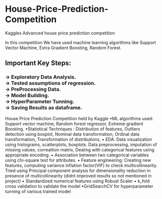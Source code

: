 # House-Price-Prediction-Competition
Kaggles Advanced house price prediction competition

In this competition We have used machine learning algorithms like Support Vector Machine,  Extra Gradient Boosting, Random Forest.

<h2>Important Key Steps:</h2>

<h3> -> Exploratory Data Analysis.<br>
-> Tested assumptions of regression.<br>
-> PreProcessing Data.<br>
-> Model Building.<br>
-> HyperParameter Tunning.<br>
-> Saving Results as dataframe. <br></h3>


House Price Prediction Competition held by Kaggle
•ML algorithms used: Support vector machine, Random forest regressor, Extreme gradient Boosting.
•Statistical Techniques : Distribution of features, Outliers detection using boxplot, Nominal data transformation, Ordinal data transformation, Transformation of distributions,
• EDA: Data visualization using histograms, scatterplots, boxplots. Data preprocessing, imputation of missing values, correaltion matrix, Dealing with categorical features using appropriate encoding.
• Association between two categorical variables using chi-square test for attributes.
• Feature engineering: Creating new features, computing variance inflation factor(VIF) to check multicollinearity. Tried using Principal component analysis for dimensionality reduction in presence of multicollinearity (didnt improved results so not mentioned in project)
• Standardized numerical features using Robust Scaler
• k_fold cross validation to validate the model
•GridSearchCV for hyperparameter tunning of various trained model
